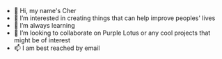 - 👋 Hi, my name's Cher
- 👀 I’m interested in creating things that can help improve peoples' lives
- 🌱 I’m always learning
- 💞️ I’m looking to collaborate on Purple Lotus or any cool projects that might be of interest
- 📫 I am best reached by email 
